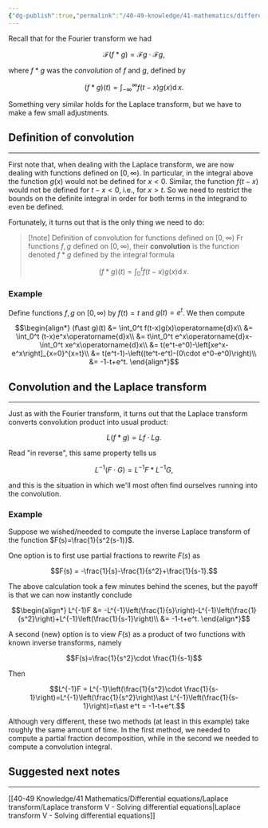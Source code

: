 ```yaml
---
{"dg-publish":true,"permalink":"/40-49-knowledge/41-mathematics/differential-equations/laplace-transform/laplace-transform-iv-convolution-redux/","tags":["differential_equations"],"updated":"2025-08-25T08:42:19-07:00"}
---
```


Recall that for the Fourier transform we had

$$\mathcal{F}(f\ast g)=\mathcal{F}g\cdot \mathcal{F}g,$$

where $f\ast g$ was the *convolution* of $f$ and $g$, defined by

$$(f\ast g)(t) = \int_{-\infty}^{\infty} f(t-x)g(x)\operatorname{d}x.$$

Something very similar holds for the Laplace transform, but we have to make a few small adjustments.

## Definition of convolution
---

First note that, when dealing with the Laplace transform, we are now dealing with functions defined on $[0,\infty)$. In particular, in the integral above the function $g(x)$ would not be defined for $x<0$. Similar, the function $f(t-x)$ would not be defined for $t-x<0$, i.e., for $x>t$. So we need to restrict the bounds on the definite integral in order for both terms in the integrand to even be defined.

Fortunately, it turns out that is the only thing we need to do:

> [!note] Definition of convolution for functions defined on $[0,\infty)$
> Fr functions $f,g$ defined on $[0,\infty)$, their **convolution** is the function denoted $f\ast g$ defined by the integral formula
> 
> $$(f\ast g)(t) = \int_0^t f(t-x)g(x)\operatorname{d}x.$$


### Example

Define functions $f,g$ on $[0,\infty)$ by $f(t)=t$ and $g(t)=e^t$. We then compute

$$\begin{align*}
(f\ast g)(t) &= \int_0^t f(t-x)g(x)\operatorname{d}x\\
&= \int_0^t (t-x)e^x\operatorname{d}x\\
&= t\int_0^t e^x\operatorname{d}x-\int_0^t xe^x\operatorname{d}x\\
&= t(e^t-e^0)-\left[xe^x-e^x\right]_{x=0}^{x=t}\\
&= t(e^t-1)-\left((te^t-e^t)-(0\cdot e^0-e^0)\right)\\
&= -1-t+e^t.
\end{align*}$$

## Convolution and the Laplace transform
---

Just as with the Fourier transform, it turns out that the Laplace transform converts convolution product into usual product:

$$L(f\ast g) = Lf\cdot Lg.$$

Read "in reverse", this same property tells us

$$L^{-1}(F\cdot G) = L^{-1}F\ast L^{-1}G,$$

and this is the situation in which we'll most often find ourselves running into the convolution.


### Example

Suppose we wished/needed to compute the inverse Laplace transform of the function $F(s)=\frac{1}{s^2(s-1)}$.

One option is to first use partial fractions to rewrite $F(s)$ as

$$F(s) = -\frac{1}{s}-\frac{1}{s^2}+\frac{1}{s-1}.$$

The above calculation took a few minutes behind the scenes, but the payoff is that we can now instantly conclude

$$\begin{align*}
L^{-1}F &= -L^{-1}\left(\frac{1}{s}\right)-L^{-1}\left(\frac{1}{s^2}\right)+L^{-1}\left(\frac{1}{s-1}\right)\\
&= -1-t+e^t.
\end{align*}$$

A second (new) option is to view $F(s)$ as a product of two functions with known inverse transforms, namely

$$F(s)=\frac{1}{s^2}\cdot \frac{1}{s-1}$$

Then

$$L^{-1}F = L^{-1}\left(\frac{1}{s^2}\cdot \frac{1}{s-1}\right)=L^{-1}\left(\frac{1}{s^2}\right)\ast L^{-1}\left(\frac{1}{s-1}\right)=t\ast e^t = -1-t+e^t.$$

Although very different, these two methods (at least in this example) take roughly the same amount of time. In the first method, we needed to compute a partial fraction decomposition, while in the second we needed to compute a convolution integral.



## Suggested next notes
---

[[40-49 Knowledge/41 Mathematics/Differential equations/Laplace transform/Laplace transform V - Solving differential equations\|Laplace transform V - Solving differential equations]]
